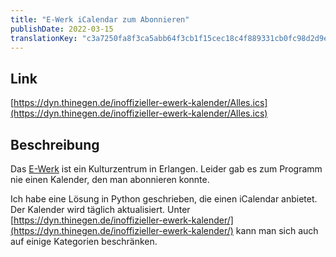 ```yaml
---
title: "E-Werk iCalendar zum Abonnieren"
publishDate: 2022-03-15
translationKey: "c3a7250fa8f3ca5abb64f3cb1f15cec18c4f889331cb0fc98d2d9e754359504d"
---
```


## Link

[https://dyn.thinegen.de/inoffizieller-ewerk-kalender/Alles.ics](https://dyn.thinegen.de/inoffizieller-ewerk-kalender/Alles.ics)

## Beschreibung

Das [E-Werk](https://www.e-werk.de/) ist ein Kulturzentrum in Erlangen. Leider gab es zum Programm nie einen Kalender, den man abonnieren konnte.

Ich habe eine Lösung in Python geschrieben, die einen iCalendar anbietet. Der Kalender wird täglich aktualisiert. Unter [https://dyn.thinegen.de/inoffizieller-ewerk-kalender/](https://dyn.thinegen.de/inoffizieller-ewerk-kalender/) kann man sich auch auf einige Kategorien beschränken.